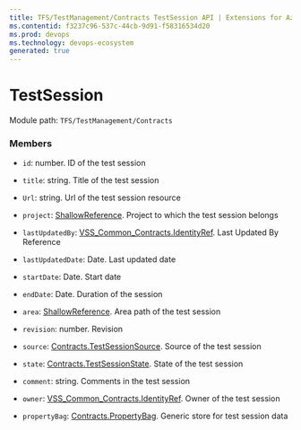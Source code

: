 ```yaml
---
title: TFS/TestManagement/Contracts TestSession API | Extensions for Azure DevOps Services
ms.contentid: f3237c96-537c-44cb-9d91-f58316534d20
ms.prod: devops
ms.technology: devops-ecosystem
generated: true
---
```


# TestSession

Module path: `TFS/TestManagement/Contracts`


### Members

* `id`: number. ID of the test session

* `title`: string. Title of the test session

* `Url`: string. Url of the test session resource

* `project`: [ShallowReference](../../../TFS/TestManagement/Contracts/ShallowReference.md). Project to which the test session belongs

* `lastUpdatedBy`: [VSS_Common_Contracts.IdentityRef](../../../VSS/WebApi/Contracts/IdentityRef.md). Last Updated By  Reference

* `lastUpdatedDate`: Date. Last updated date

* `startDate`: Date. Start date

* `endDate`: Date. Duration of the session

* `area`: [ShallowReference](../../../TFS/TestManagement/Contracts/ShallowReference.md). Area path of the test session

* `revision`: number. Revision

* `source`: [Contracts.TestSessionSource](../../../TFS/TestManagement/Contracts/TestSessionSource.md). Source of the test session

* `state`: [Contracts.TestSessionState](../../../TFS/TestManagement/Contracts/TestSessionState.md). State of the test session

* `comment`: string. Comments in the test session

* `owner`: [VSS_Common_Contracts.IdentityRef](../../../VSS/WebApi/Contracts/IdentityRef.md). Owner of the test session

* `propertyBag`: [Contracts.PropertyBag](../../../TFS/TestManagement/Contracts/PropertyBag.md). Generic store for test session data



